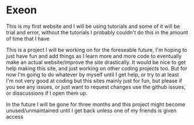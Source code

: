# Exeon
This is my first website and I will be using tutorials and some of it will be trial and error, without the tutorials I probably couldn't do this in the amount of time that I have
<div>This is a project I will be working on for the foreseable future, I'm hoping to just have fun and add things as I learn more and more code to eventually make an actual website/improve the site drastically. It would be nice to get help making this site, and just working on other coding projects too. But for now I'm going to do whatever by myself until I get help, or try to at least<div>

<div>I'm not very good at coding but this sites mainly just for fun, but please if you see any issues, or just want to request changes use the github issues, or disscussions if I open them up. <div>

In the future I will be gone for three months and this project might become unused/unmaintained until I get back unless one of my friends is given access 
